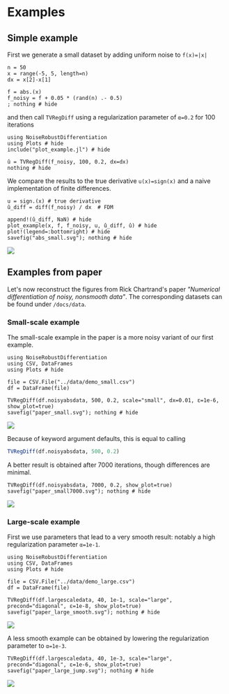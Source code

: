# Examples

## Simple example

First we generate a small dataset by adding uniform noise to ``f(x)=|x|``

```@example abs_small
n = 50 
x = range(-5, 5, length=n)
dx = x[2]-x[1]

f = abs.(x)
f_noisy = f + 0.05 * (rand(n) .- 0.5)
; nothing # hide
```

and then call `TVRegDiff` using a regularization parameter of `α=0.2` for 100 iterations

```@example abs_small
using NoiseRobustDifferentiation
using Plots # hide
include("plot_example.jl") # hide

û = TVRegDiff(f_noisy, 100, 0.2, dx=dx)
nothing # hide
```

We compare the results to the true derivative ``u(x)=sign(x)`` and a naive implementation of finite differences.
```@example abs_small
u = sign.(x) # true derivative
û_diff = diff(f_noisy) / dx  # FDM

append!(û_diff, NaN) # hide
plot_example(x, f, f_noisy, u, û_diff, û) # hide
plot!(legend=:bottomright) # hide
savefig("abs_small.svg"); nothing # hide
```

![](abs_small.svg)

## Examples from paper
Let's now reconstruct the figures from Rick Chartrand's paper *"Numerical differentiation of noisy, nonsmooth data"*.
The corresponding datasets can be found under `/docs/data`.

### Small-scale example
The small-scale example in the paper is a more noisy variant of our first example.

```@example paper_small
using NoiseRobustDifferentiation
using CSV, DataFrames
using Plots # hide

file = CSV.File("../data/demo_small.csv")
df = DataFrame(file)

TVRegDiff(df.noisyabsdata, 500, 0.2, scale="small", dx=0.01, ε=1e-6, show_plot=true)
savefig("paper_small.svg"); nothing # hide
```

![](paper_small.svg)

Because of keyword argument defaults, this is equal to calling

```julia
TVRegDiff(df.noisyabsdata, 500, 0.2)
```

A better result is obtained after 7000 iterations, though differences are minimal.

```@example paper_small
TVRegDiff(df.noisyabsdata, 7000, 0.2, show_plot=true)
savefig("paper_small7000.svg"); nothing # hide
```

![](paper_small7000.svg)

### Large-scale example

First we use parameters that lead to a very smooth result: notably a high regularization parameter `α=1e-1`.

```@example paper_large
using NoiseRobustDifferentiation
using CSV, DataFrames
using Plots # hide

file = CSV.File("../data/demo_large.csv")
df = DataFrame(file)

TVRegDiff(df.largescaledata, 40, 1e-1, scale="large", precond="diagonal", ε=1e-8, show_plot=true)
savefig("paper_large_smooth.svg"); nothing # hide
```

![](paper_large_smooth.svg)


A less smooth example can be obtained by lowering the regularization parameter to `α=1e-3`.

```@example paper_large
TVRegDiff(df.largescaledata, 40, 1e-3, scale="large", precond="diagonal", ε=1e-6, show_plot=true)
savefig("paper_large_jump.svg"); nothing # hide
```

![](paper_large_jump.svg)
